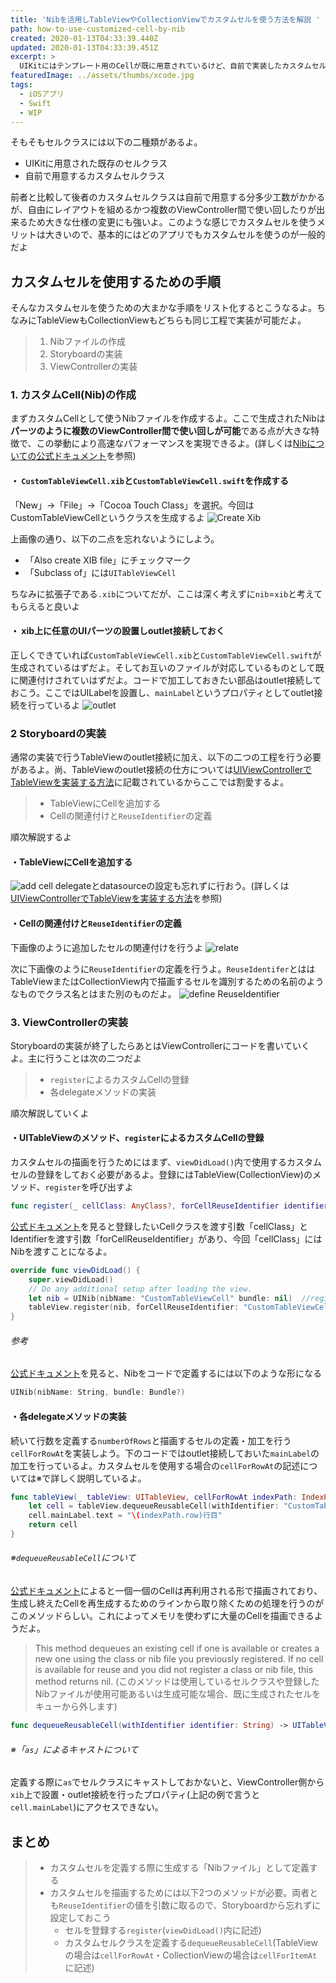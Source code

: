 ```yaml
---
title: 'Nibを活用しTableViewやCollectionViewでカスタムセルを使う方法を解説 '
path: how-to-use-customized-cell-by-nib
created: 2020-01-13T04:33:39.440Z
updated: 2020-01-13T04:33:39.451Z
excerpt: >
  UIKitにはテンプレート用のCellが既に用意されているけど、自前で実装したカスタムセルを使用することでより柔軟な実装が可能になるよ。そんなカスタムセルの使い方を今回はTableViewを例に解説するよ。
featuredImage: ../assets/thumbs/xcode.jpg
tags:
  - iOSアプリ
  - Swift
  - WIP
---
```

そもそもセルクラスには以下の二種類があるよ。

- UIKitに用意された既存のセルクラス
- 自前で用意するカスタムセルクラス

前者と比較して後者のカスタムセルクラスは自前で用意する分多少工数がかかるが、自由にレイアウトを組めるかつ複数のViewController間で使い回したりが出来るため大きな仕様の変更にも強いよ。このような感じでカスタムセルを使うメリットは大きいので、基本的にはどのアプリでもカスタムセルを使うのが一般的だよ

## カスタムセルを使用するための手順
そんなカスタムセルを使うための大まかな手順をリスト化するとこうなるよ。ちなみにTableViewもCollectionViewもどちらも同じ工程で実装が可能だよ。

>  1. Nibファイルの作成
>  2. Storyboardの実装
>  3. ViewControllerの実装

### 1. カスタムCell(Nib)の作成
まずカスタムCellとして使うNibファイルを作成するよ。ここで生成されたNibは**パーツのように複数のViewController間で使い回しが可能**である点が大きな特徴で、この挙動により高速なパフォーマンスを実現できるよ。(詳しくは[Nibについての公式ドキュメント](https://developer.apple.com/documentation/uikit/uinib)を参照)

#### ・ `CustomTableViewCell.xib`と`CustomTableViewCell.swift`を作成する
「New」→「File」→「Cocoa Touch Class」を選択。今回はCustomTableViewCellというクラスを生成するよ
![Create Xib](https://i.gyazo.com/c1f795c5dfb6fd6762779a59d18c90f2.png)

上画像の通り、以下の二点を忘れないようにしよう。
- 「Also create XIB file」にチェックマーク
- 「Subclass of」には`UITableViewCell`

ちなみに拡張子である`.xib`についてだが、ここは深く考えずに`nib`=`xib`と考えてもらえると良いよ

#### ・ xib上に任意のUIパーツの設置しoutlet接続しておく
正しくできていれば`CustomTableViewCell.xib`と`CustomTableViewCell.swift`が生成されているはずだよ。そしてお互いのファイルが対応しているものとして既に関連付けされていはずだよ。コードで加工しておきたい部品はoutlet接続しておこう。ここではUILabelを設置し、`mainLabel`というプロパティとしてoutlet接続を行っているよ
![outlet](https://i.gyazo.com/839a69fdf47a6c58938db5ed5c6697db.png)

### 2 Storyboardの実装
通常の実装で行うTableViewのoutlet接続に加え、以下の二つの工程を行う必要があるよ。尚、TableViewのoutlet接続の仕方については[UIViewControllerでTableViewを実装する方法](https://saku-program.com/how-to-use-tableview#%E6%89%8B%E9%A0%861-%E9%96%A2%E9%80%A3%E4%BB%98%E3%81%91%E3%81%A8outlet%E6%8E%A5%E7%B6%9A)に記載されているからここでは割愛するよ。

> - TableViewにCellを追加する
> - Cellの関連付けと`ReuseIdentifier`の定義

順次解説するよ

#### ・TableViewにCellを追加する
![add cell](https://i.gyazo.com/1db7ff0f5bf7a141c243c9cc8a626214.png)
delegateとdatasourceの設定も忘れずに行おう。(詳しくは[UIViewControllerでTableViewを実装する方法](https://saku-program.com/how-to-use-tableview#%E6%89%8B%E9%A0%864-delegate%E3%81%AE%E8%A8%AD%E5%AE%9A)を参照)

#### ・Cellの関連付けと`ReuseIdentifier`の定義
下画像のように追加したセルの関連付けを行うよ
![relate](https://i.gyazo.com/7b61423c6688210c0602797bed692b03.png)

次に下画像のように`ReuseIdentifier`の定義を行うよ。`ReuseIdentifer`とははTableViewまたはCollectionView内で描画するセルを識別するための名前のようなものでクラス名とはまた別のものだよ。
![define ReuseIdentifier](https://i.gyazo.com/7259a629190d753a469d6b5b906a34c6.png)


### 3. ViewControllerの実装
Storyboardの実装が終了したらあとはViewControllerにコードを書いていくよ。主に行うことは次の二つだよ

> - `register`によるカスタムCellの登録
> - 各delegateメソッドの実装

順次解説していくよ

#### ・UITableViewのメソッド、`register`によるカスタムCellの登録
カスタムセルの描画を行うためにはまず、`viewDidLoad()`内で使用するカスタムセルの登録をしておく必要があるよ。登録にはTableView(CollectionView)のメソッド、`register`を呼び出すよ


```swift
func register(_ cellClass: AnyClass?, forCellReuseIdentifier identifier: String)
```

[公式ドキュメント](https://developer.apple.com/documentation/uikit/uitableview/1614888-register)を見ると登録したいCellクラスを渡す引数「cellClass」とIdentifierを渡す引数「forCellReuseIdentifier」があり、今回「cellClass」にはNibを渡すことになるよ。

```swift
override func viewDidLoad() {
    super.viewDidLoad()
    // Do any additional setup after loading the view.
    let nib = UINib(nibName: "CustomTableViewCell" bundle: nil)  //register()の引数に渡す定数「nib」を定義
    tableView.register(nib, forCellReuseIdentifier: "CustomTableViewCell")  //ココ
}
```

###### 参考
[公式ドキュメント](https://developer.apple.com/documentation/uikit/uinib/1614138-init)を見ると、Nibをコードで定義するには以下のような形になる

``` swift
UINib(nibName: String, bundle: Bundle?)
```



#### ・各delegateメソッドの実装
続いて行数を定義する`numberOfRows`と描画するセルの定義・加工を行う`cellForRowAt`を実装しよう。下のコードではoutlet接続しておいた`mainLabel`の加工を行っているよ。カスタムセルを使用する場合の`cellForRowAt`の記述については※で詳しく説明しているよ。

``` swift
func tableView(_ tableView: UITableView, cellForRowAt indexPath: IndexPath) -> UITableViewCell {
    let cell = tableView.dequeueReusableCell(withIdentifier: "CustomTableViewCell", for: indexPath) as! CustomTableViewCell 
    cell.mainLabel.text = "\(indexPath.row)行目"   
    return cell
}
```

###### ※`dequeueReusableCell`について
[公式ドキュメント](https://developer.apple.com/documentation/uikit/uitableview/1614891-dequeuereusablecell)によると一個一個のCellは再利用される形で描画されており、生成し終えたCellを再生成するためのラインから取り除くための処理を行うのがこのメソッドらしい。これによってメモリを使わずに大量のCellを描画できるようだよ。
> This method dequeues an existing cell if one is available or creates a new one using the class or nib file you previously registered. If no cell is available for reuse and you did not register a class or nib file, this method returns nil.
> (このメソッドは使用しているセルクラスや登録したNibファイルが使用可能あるいは生成可能な場合、既に生成されたセルをキューから外します)

``` swift
func dequeueReusableCell(withIdentifier identifier: String) -> UITableViewCell?
```

###### ※「`as`」によるキャストについて
定義する際に`as`でセルクラスにキャストしておかないと、ViewController側から`xib`上で設置・outlet接続を行ったプロパティ(上記の例で言うと`cell.mainLabel`)にアクセスできない。

## まとめ
> - カスタムセルを定義する際に生成する「Nibファイル」として定義する
> - カスタムセルを描画するためには以下2つのメソッドが必要。両者とも`ReuseIdentifier`の値を引数に取るので、Storyboardから忘れずに設定しておこう
>   - セルを登録する`register`(`viewDidLoad()`内に記述)
>   - カスタムセルクラスを定義する`dequeueReusableCell`(TableViewの場合は`cellForRowAt`・CollectionViewの場合は`cellForItemAt`に記述)